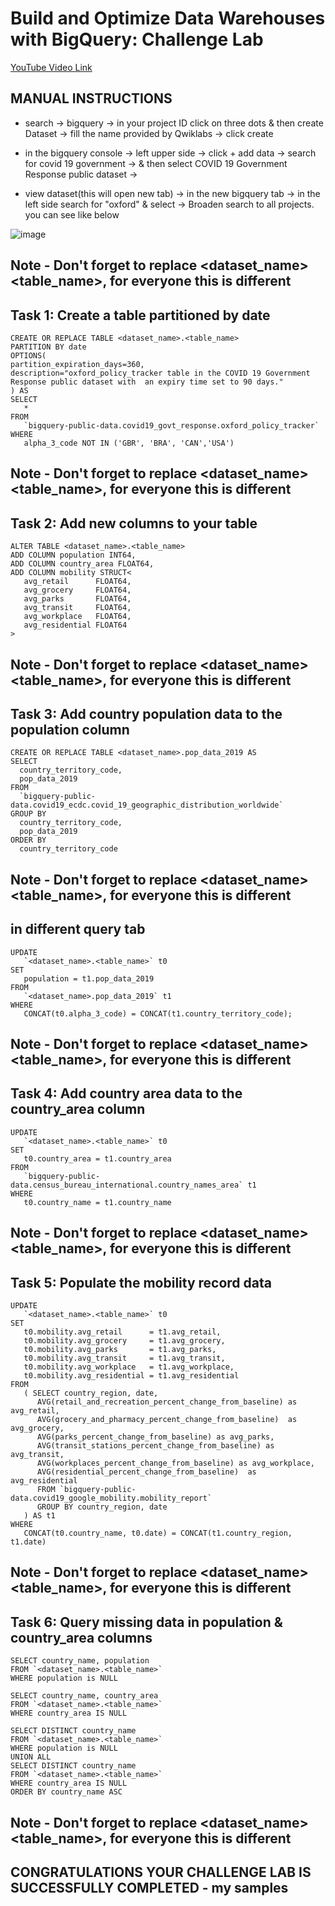 # Build and Optimize Data Warehouses with BigQuery: Challenge Lab


[YouTube Video Link](https://www.youtube.com/watch?v=QTbwYBiqCsE)

## MANUAL INSTRUCTIONS

- search -> bigquery -> in your project ID click on three dots & then create Dataset -> fill the name provided by Qwiklabs -> click create 

- in the bigquery console -> left upper side -> click + add data -> search for covid 19 government -> & then select COVID 19 Government Response public dataset -> <br>

- view dataset(this will open new tab) -> in the new bigquery tab -> in the left side search for "oxford" & select -> Broaden search to all projects. you can see like   below 

![image](https://user-images.githubusercontent.com/104570014/166146795-bc022de8-d45e-4827-beb9-1880ac6230c8.png)

## Note - Don't forget to replace <dataset_name> <table_name>, for everyone this is different

## Task 1: Create a table partitioned by date
```
CREATE OR REPLACE TABLE <dataset_name>.<table_name>
PARTITION BY date
OPTIONS(
partition_expiration_days=360,
description="oxford_policy_tracker table in the COVID 19 Government Response public dataset with  an expiry time set to 90 days."
) AS
SELECT
   *
FROM
   `bigquery-public-data.covid19_govt_response.oxford_policy_tracker`
WHERE
   alpha_3_code NOT IN ('GBR', 'BRA', 'CAN','USA')
```

## Note - Don't forget to replace <dataset_name> <table_name>, for everyone this is different
## Task 2: Add new columns to your table
```
ALTER TABLE <dataset_name>.<table_name>
ADD COLUMN population INT64,
ADD COLUMN country_area FLOAT64,
ADD COLUMN mobility STRUCT<
   avg_retail      FLOAT64,
   avg_grocery     FLOAT64,
   avg_parks       FLOAT64,
   avg_transit     FLOAT64,
   avg_workplace   FLOAT64,
   avg_residential FLOAT64
>
```
## Note - Don't forget to replace <dataset_name> <table_name>, for everyone this is different
## Task 3: Add country population data to the population column
```
CREATE OR REPLACE TABLE <dataset_name>.pop_data_2019 AS
SELECT
  country_territory_code,
  pop_data_2019
FROM 
  `bigquery-public-data.covid19_ecdc.covid_19_geographic_distribution_worldwide`
GROUP BY
  country_territory_code,
  pop_data_2019
ORDER BY
  country_territory_code
```
## Note - Don't forget to replace <dataset_name> <table_name>, for everyone this is different
## in different query tab
```
UPDATE
   `<dataset_name>.<table_name>` t0
SET
   population = t1.pop_data_2019
FROM
   `<dataset_name>.pop_data_2019` t1
WHERE
   CONCAT(t0.alpha_3_code) = CONCAT(t1.country_territory_code);
   ```
## Note - Don't forget to replace <dataset_name> <table_name>, for everyone this is different  
## Task 4: Add country area data to the country_area column

```
UPDATE
   `<dataset_name>.<table_name>` t0
SET
   t0.country_area = t1.country_area
FROM
   `bigquery-public-data.census_bureau_international.country_names_area` t1
WHERE
   t0.country_name = t1.country_name
```
 ## Note - Don't forget to replace <dataset_name> <table_name>, for everyone this is different  
## Task 5: Populate the mobility record data

```
UPDATE
   `<dataset_name>.<table_name>` t0
SET
   t0.mobility.avg_retail      = t1.avg_retail,
   t0.mobility.avg_grocery     = t1.avg_grocery,
   t0.mobility.avg_parks       = t1.avg_parks,
   t0.mobility.avg_transit     = t1.avg_transit,
   t0.mobility.avg_workplace   = t1.avg_workplace,
   t0.mobility.avg_residential = t1.avg_residential
FROM
   ( SELECT country_region, date,
      AVG(retail_and_recreation_percent_change_from_baseline) as avg_retail,
      AVG(grocery_and_pharmacy_percent_change_from_baseline)  as avg_grocery,
      AVG(parks_percent_change_from_baseline) as avg_parks,
      AVG(transit_stations_percent_change_from_baseline) as avg_transit,
      AVG(workplaces_percent_change_from_baseline) as avg_workplace,
      AVG(residential_percent_change_from_baseline)  as avg_residential
      FROM `bigquery-public-data.covid19_google_mobility.mobility_report`
      GROUP BY country_region, date
   ) AS t1
WHERE
   CONCAT(t0.country_name, t0.date) = CONCAT(t1.country_region, t1.date)
```
## Note - Don't forget to replace <dataset_name> <table_name>, for everyone this is different
## Task 6: Query missing data in population & country_area columns

```
SELECT country_name, population
FROM `<dataset_name>.<table_name>`
WHERE population is NULL
```
```
SELECT country_name, country_area
FROM `<dataset_name>.<table_name>`
WHERE country_area IS NULL
```
```
SELECT DISTINCT country_name
FROM `<dataset_name>.<table_name>`
WHERE population is NULL
UNION ALL
SELECT DISTINCT country_name
FROM `<dataset_name>.<table_name>`
WHERE country_area IS NULL
ORDER BY country_name ASC
```
## Note - Don't forget to replace <dataset_name> <table_name>, for everyone this is different
## CONGRATULATIONS YOUR CHALLENGE LAB IS SUCCESSFULLY COMPLETED - my samples


